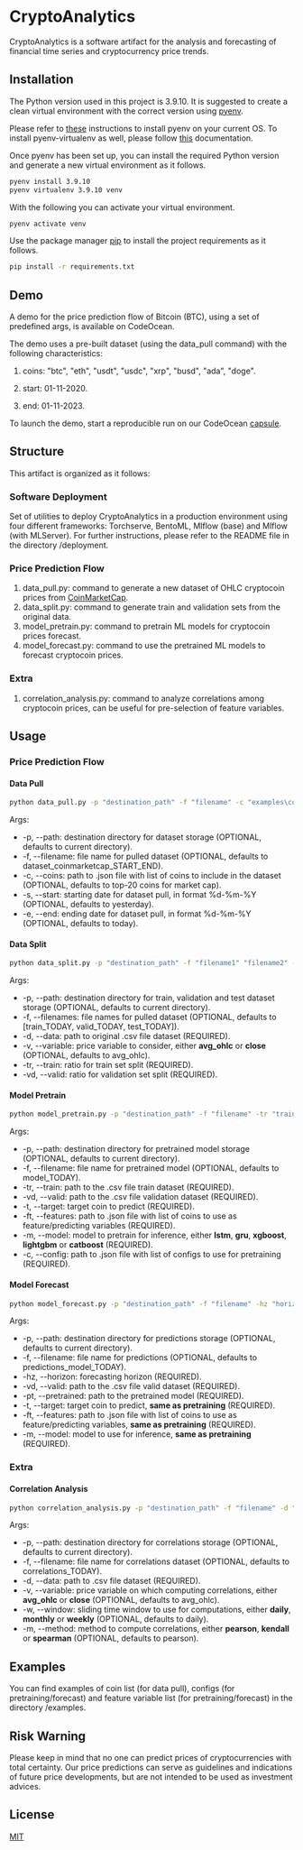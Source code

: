 # CryptoAnalytics

CryptoAnalytics is a software artifact for the analysis and forecasting of financial time series and cryptocurrency price trends.

## Installation

The Python version used in this project is 3.9.10. 
It is suggested to create a clean virtual environment with the correct version using [pyenv](https://github.com/pyenv/pyenv).

Please refer to [these](https://github.com/pyenv/pyenv#installation) instructions to install pyenv on your current OS. 
To install pyenv-virtualenv as well, please follow [this](https://github.com/pyenv/pyenv-virtualenv#installation) documentation.

Once pyenv has been set up, you can install the required Python version and generate a new virtual environment as it follows.

```bash
pyenv install 3.9.10
pyenv virtualenv 3.9.10 venv
```

With the following you can activate your virtual environment.

```bash
pyenv activate venv
```

Use the package manager [pip](https://pip.pypa.io/en/stable/) to install the project requirements as it follows.

```bash
pip install -r requirements.txt
```

## Demo
A demo for the price prediction flow of Bitcoin (BTC), using a set of predefined args, is available on CodeOcean.

The demo uses a pre-built dataset (using the data_pull command) with the following characteristics:

1. coins: "btc", "eth", "usdt", "usdc", "xrp", "busd", "ada", "doge".

2. start: 01-11-2020.

3. end: 01-11-2023.

To launch the demo, start a reproducible run on our CodeOcean [capsule](https://codeocean.com/capsule/7158163/tree).

## Structure
This artifact is organized as it follows:

### Software Deployment
Set of utilities to deploy CryptoAnalytics in a production environment using four different frameworks: Torchserve, BentoML, Mlflow (base) and Mlflow (with MLServer).
For further instructions, please refer to the README file in the directory /deployment.

### Price Prediction Flow

1. data_pull.py: command to generate a new dataset of OHLC cryptocoin prices from [CoinMarketCap](https://coinmarketcap.com/).
2. data_split.py: command to generate train and validation sets from the original data.
3. model_pretrain.py: command to pretrain ML models for cryptocoin prices forecast.
4. model_forecast.py: command to use the pretrained ML models to forecast cryptocoin prices.

### Extra

1. correlation_analysis.py: command to analyze correlations among cryptocoin prices, can be useful for pre-selection of feature variables.

## Usage

### Price Prediction Flow

#### Data Pull

```bash
python data_pull.py -p "destination_path" -f "filename" -c "examples\coins.json" -s "01-11-2020" -e "01-11-2023"
```
Args:
* -p, --path: destination directory for dataset storage (OPTIONAL, defaults to current directory).
* -f, --filename: file name for pulled dataset (OPTIONAL, defaults to dataset_coinmarketcap_START_END).
* -c, --coins: path to .json file with list of coins to include in the dataset (OPTIONAL, defaults to top-20 coins for market cap).
* -s, --start: starting date for dataset pull, in format %d-%m-%Y (OPTIONAL, defaults to yesterday).
* -e, --end: ending date for dataset pull, in format %d-%m-%Y (OPTIONAL, defaults to today).

#### Data Split

```bash
python data_split.py -p "destination_path" -f "filename1" "filename2" -d "data_path" -v "avg_ohlc" -tr 0.8 -vd 0.2
```
Args:
* -p, --path: destination directory for train, validation and test dataset storage (OPTIONAL, defaults to current directory).
* -f, --filenames: file names for pulled dataset (OPTIONAL, defaults to [train_TODAY, valid_TODAY, test_TODAY]).
* -d, --data: path to original .csv file dataset (REQUIRED).
* -v, --variable: price variable to consider, either **avg_ohlc** or **close** (OPTIONAL, defaults to avg_ohlc).
* -tr, --train: ratio for train set split (REQUIRED).
* -vd, --valid: ratio for validation set split (REQUIRED).

#### Model Pretrain

```bash
python model_pretrain.py -p "destination_path" -f "filename" -tr "train_path" -vd "valid_path" -t "btc" -ft "examples\features.json" -m "lstm" -c "examples\config_nn.json"
```
Args:
* -p, --path: destination directory for pretrained model storage (OPTIONAL, defaults to current directory).
* -f, --filename: file name for pretrained model (OPTIONAL, defaults to model_TODAY).
* -tr, --train: path to the .csv file train dataset (REQUIRED).
* -vd, --valid: path to the .csv file validation dataset (REQUIRED).
* -t, --target: target coin to predict (REQUIRED).
* -ft, --features: path to .json file with list of coins to use as feature/predicting variables (REQUIRED).
* -m, --model: model to pretrain for inference, either **lstm**, **gru**, **xgboost**, **lightgbm** or **catboost** (REQUIRED).
* -c, --config: path to .json file with list of configs to use for pretraining (REQUIRED).

#### Model Forecast

```bash
python model_forecast.py -p "destination_path" -f "filename" -hz "horizon" -vd "valid_path" -pt "pretrained_path" -t "btc" -ft "examples\features.json" -m "lstm"
```
Args:
* -p, --path: destination directory for predictions storage (OPTIONAL, defaults to current directory).
* -f, --filename: file name for predictions (OPTIONAL, defaults to predictions_model_TODAY).
* -hz, --horizon: forecasting horizon (REQUIRED).
* -vd, --valid: path to the .csv file valid dataset (REQUIRED).
* -pt, --pretrained: path to the pretrained model (REQUIRED).
* -t, --target: target coin to predict, **same as pretraining** (REQUIRED).
* -ft, --features: path to .json file with list of coins to use as feature/predicting variables, **same as pretraining** (REQUIRED).
* -m, --model: model to use for inference, **same as pretraining** (REQUIRED).

### Extra

#### Correlation Analysis

```bash
python correlation_analysis.py -p "destination_path" -f "filename" -d "data_path" -v "avg_ohlc" -w "daily" -m "pearson"
```
Args:
* -p, --path: destination directory for correlations storage (OPTIONAL, defaults to current directory).
* -f, --filename: file name for correlations dataset (OPTIONAL, defaults to correlations_TODAY).
* -d, --data: path to .csv file dataset (REQUIRED).
* -v, --variable: price variable on which computing correlations, either **avg_ohlc** or **close** (OPTIONAL, defaults to avg_ohlc).
* -w, --window: sliding time window to use for computations, either **daily**, **monthly** or **weekly** (OPTIONAL, defaults to daily).
* -m, --method: method to compute correlations, either **pearson**, **kendall** or **spearman** (OPTIONAL, defaults to pearson).

## Examples
You can find examples of coin list (for data pull), configs (for pretraining/forecast) and feature variable list (for pretraining/forecast) in the directory /examples.

## Risk Warning
Please keep in mind that no one can predict prices of cryptocurrencies with total certainty. Our price predictions can serve as guidelines and indications of future price developments, but are not intended to be used as investment advices.

## License
[MIT](https://choosealicense.com/licenses/mit/)
